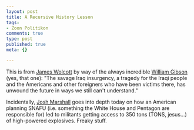 ```yaml
--- 
layout: post
title: A Recursive History Lesson
tags: 
- Zoon Politikon
comments: true
type: post
published: true
meta: {}

---
```

This is from <a href="http://jameswolcott.com/">James Wolcott</a> by way of the always incredible <a href="http://www.williamgibsonbooks.com/blog/2004_10_01_archive.asp#109865313568004381">William Gibson</a> (yes, that one): "The savage Iraq insurgency, a tragedy for the Iraqi people and the Americans and other foreigners who have been victims there, has unwound the future in ways we still can't understand."

  Incidentally, <a href="http://www.talkingpointsmemo.com">Josh Marshall</a> goes into depth today on how an American planning SNAFU (i.e. something the White House and Pentagon are responsible for) led to militants getting access to 350 tons (TONS, jesus...) of high-powered explosives. Freaky stuff.
